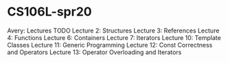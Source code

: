 # CS106L-spr20

Avery: Lectures TODO
    Lecture 2: Structures
    Lecture 3: References
    Lecture 4: Functions
    Lecture 6: Containers
    Lecture 7: Iterators
    Lecture 10: Template Classes
    Lecture 11: Generic Programming
    Lecture 12: Const Correctness and Operators
    Lecture 13: Operator Overloading and Iterators
    